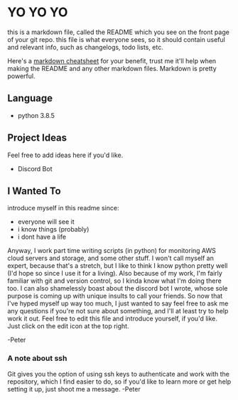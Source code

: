 # YO YO YO
this is a markdown file, called the README which you see on the front page of your git repo.
this file is what everyone sees, so it should contain useful and relevant info, such as
changelogs, todo lists, etc.

Here's a [markdown cheatsheet](https://github.com/adam-p/markdown-here/wiki/Markdown-Cheatsheet) for your benefit,
trust me it'll help when making the README and any other markdown files. Markdown is pretty powerful.

## Language
* python 3.8.5

## Project Ideas
Feel free to add ideas here if you'd like.

* Discord Bot

## I Wanted To
introduce myself in this readme since:

* everyone will see it
* i know things (probably)
* i dont have a life

Anyway, I work part time writing scripts (in python) for monitoring AWS cloud servers and storage, and some other stuff.
I won't call myself an expert, because that's a stretch, but I like to think I know python pretty well (I'd hope so since I use it for a living).
Also because of my work, I'm fairly familiar with git and version control, so I kinda know what I'm doing there too. I can also shamelessly boast
about the discord bot I wrote, whose sole purpose is coming up with unique insults to call your friends. So now that I've hyped myself
up way too much, I just wanted to say feel free to ask me any questions if you're not sure about something, and I'll at least try to help work it out.
Feel free to edit this file and introduce yourself, if you'd like. Just click on the edit icon at the top right.

-Peter

### A note about ssh
Git gives you the option of using ssh keys to authenticate and work with the repository, which I find easier to do,
so if you'd like to learn more or get help setting it up, just shoot me a message. -Peter
